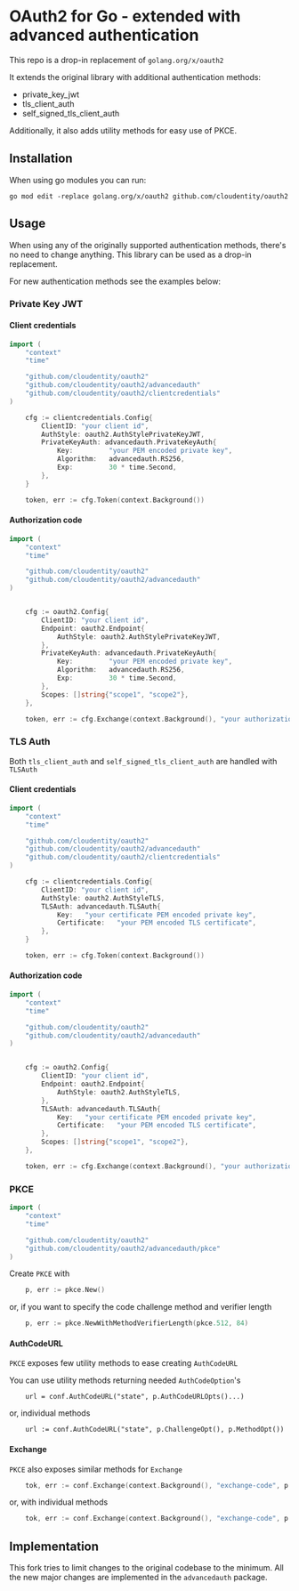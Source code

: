 # OAuth2 for Go - extended with advanced authentication

This repo is a drop-in replacement of `golang.org/x/oauth2`

It extends the original library with additional authentication methods:

- private_key_jwt
- tls_client_auth
- self_signed_tls_client_auth

Additionally, it also adds utility methods for easy use of PKCE.

## Installation

When using go modules you can run:

`go mod edit -replace golang.org/x/oauth2 github.com/cloudentity/oauth2`

## Usage

When using any of the originally supported authentication methods, there's no need to change anything.
This library can be used as a drop-in replacement.

For new authentication methods see the examples below:

### Private Key JWT

#### Client credentials

```go
import (
	"context"
	"time"

	"github.com/cloudentity/oauth2"
	"github.com/cloudentity/oauth2/advancedauth"
	"github.com/cloudentity/oauth2/clientcredentials"
)
```

```go
    cfg := clientcredentials.Config{
        ClientID: "your client id",
        AuthStyle: oauth2.AuthStylePrivateKeyJWT,
        PrivateKeyAuth: advancedauth.PrivateKeyAuth{
    		Key:         "your PEM encoded private key",
    		Algorithm:   advancedauth.RS256,
    		Exp:         30 * time.Second,
        },
    }

    token, err := cfg.Token(context.Background())
```

#### Authorization code

```go
import (
	"context"
	"time"

	"github.com/cloudentity/oauth2"
	"github.com/cloudentity/oauth2/advancedauth"
)
```

```go

    cfg := oauth2.Config{
        ClientID: "your client id",
        Endpoint: oauth2.Endpoint{
            AuthStyle: oauth2.AuthStylePrivateKeyJWT,
        },
        PrivateKeyAuth: advancedauth.PrivateKeyAuth{
    		Key:         "your PEM encoded private key",
    		Algorithm:   advancedauth.RS256,
    		Exp:         30 * time.Second,
        },
        Scopes: []string{"scope1", "scope2"},
    },

    token, err := cfg.Exchange(context.Background(), "your authorization code")
```

### TLS Auth

Both `tls_client_auth` and `self_signed_tls_client_auth` are handled with `TLSAuth`

#### Client credentials

```go
import (
	"context"
	"time"

	"github.com/cloudentity/oauth2"
	"github.com/cloudentity/oauth2/advancedauth"
	"github.com/cloudentity/oauth2/clientcredentials"
)
```

```go
    cfg := clientcredentials.Config{
        ClientID: "your client id",
        AuthStyle: oauth2.AuthStyleTLS,
    	TLSAuth: advancedauth.TLSAuth{
    		Key:   "your certificate PEM encoded private key",
    		Certificate:   "your PEM encoded TLS certificate",
    	},
    }

    token, err := cfg.Token(context.Background())
```

#### Authorization code

```go
import (
	"context"
	"time"

	"github.com/cloudentity/oauth2"
	"github.com/cloudentity/oauth2/advancedauth"
)
```

```go

    cfg := oauth2.Config{
        ClientID: "your client id",
        Endpoint: oauth2.Endpoint{
            AuthStyle: oauth2.AuthStyleTLS,
        },
    	TLSAuth: advancedauth.TLSAuth{
    		Key:   "your certificate PEM encoded private key",
    		Certificate:   "your PEM encoded TLS certificate",
    	},
        Scopes: []string{"scope1", "scope2"},
    },

    token, err := cfg.Exchange(context.Background(), "your authorization code")
```

### PKCE

```go
import (
	"context"
	"time"

	"github.com/cloudentity/oauth2"
	"github.com/cloudentity/oauth2/advancedauth/pkce"
)
```

Create `PKCE` with

```go
    p, err := pkce.New()
```

or, if you want to specify the code challenge method and verifier length

```go
    p, err := pkce.NewWithMethodVerifierLength(pkce.512, 84)
```

#### AuthCodeURL

`PKCE` exposes few utility methods to ease creating `AuthCodeURL`

You can use utility methods returning needed `AuthCodeOption`'s

```
    url = conf.AuthCodeURL("state", p.AuthCodeURLOpts()...)
```

or, individual methods

```
    url := conf.AuthCodeURL("state", p.ChallengeOpt(), p.MethodOpt())
```

#### Exchange

`PKCE` also exposes similar methods for `Exchange`

```go
    tok, err := conf.Exchange(context.Background(), "exchange-code", p.ExchangeOpts()...)
```

or, with individual methods

```go
    tok, err := conf.Exchange(context.Background(), "exchange-code", p.VerifierOpt(), p.MethodOpt())
```

## Implementation

This fork tries to limit changes to the original codebase to the minimum.
All the new major changes are implemented in the `advancedauth` package.
